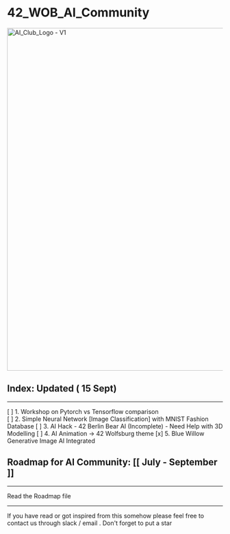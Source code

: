 # 42_WOB_AI_Community
<img src="https://github.com/mdabir1203/42_WOB_AI_Community/assets/66947064/df2f3443-f549-480f-b079-113b0154b6fc" alt="AI_Club_Logo - V1" style="width: 800px;">


## Index: Updated ( 15 Sept)
-------------------------------------------------------------------------------------------------------------------------------------------------------------------------------------------------
[ ]  1. Workshop on Pytorch vs Tensorflow comparison  
[ ]  2. Simple Neural Network [Image Classification] with MNIST Fashion Database
[ ]  3. AI Hack - 42 Berlin Bear AI (Incomplete) - Need Help with 3D Modelling 
[ ]  4. AI Animation -> 42 Wolfsburg theme
[x]  5. Blue Willow Generative Image AI Integrated
   
## Roadmap for AI Community: [[ July - September ]]
----------------------------------------------------------------------------------------------------------------------------------------------------------------------------------------

Read the Roadmap file

----------------------------------------------------------------------------------------------------------------------------------------------------------------------------------------
 If you have read or got inspired from this somehow please feel free to contact us through slack / email .  Don't forget to put a star 
